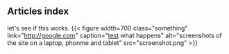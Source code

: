 ## Articles index


let's see if this works.
{{< figure 
width=700 class="something" 
link="http://google.com" 
caption="[test](http://slashdot.org) what happens" 
alt="screenshots of the site on a laptop, phonme and tablet"
src="screenshot.png" >}}

